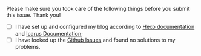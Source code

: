 Please make sure you took care of the following things before you submit this issue. Thank you!

- [ ] I have set up and configured my blog according to [Hexo documentation](https://hexo.io/) and [Icarus Documentation](https://github.com/ppoffice/hexo-theme-icarus/wiki);
- [ ] I have looked up the [Github Issues](https://github.com/ppoffice/hexo-theme-icarus/issues) and found no solutions to my problems.
